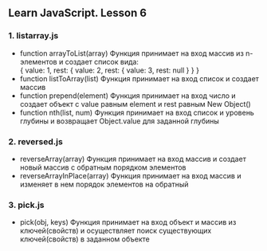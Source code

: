 ## Learn JavaScript. Lesson 6

### 1. listarray.js
* function arrayToList(array)
 Функция принимает на вход массив из n-элементов и создает список вида:  
 {   value: 1,   rest: {     value: 2,     rest: {       value: 3,       rest: null     }   } }
* function listToArray(list)
 Функция принимает на вход список и создает массив
* function prepend(element)
 Функция принимает на вход число и создает объект с value равным element и rest равным New Object()
* function nth(list, num)
 Функция принимает на вход список и уровень глубины и возвращает Object.value для заданной глубины
### 2. reversed.js
* reverseArray(array)
 Функция принимает на вход массив и создает новый массив с обратным порядком элементов
* reverseArrayInPlace(array)
 Функция принимает на вход массив и изменяет в нем порядок элементов на обратный
### 3. pick.js
* pick(obj, keys)
 Функция принимает на вход объект и массив из ключей(свойств) и осуществляет поиск существующих ключей(свойств) в заданном объекте
